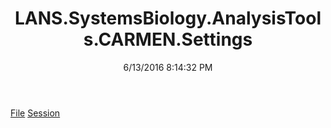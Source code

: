 ﻿---
title: LANS.SystemsBiology.AnalysisTools.CARMEN.Settings
date: 6/13/2016 8:14:32 PM
---

[File](T-LANS.SystemsBiology.AnalysisTools.CARMEN.Settings.File.html)
[Session](T-LANS.SystemsBiology.AnalysisTools.CARMEN.Settings.Session.html)
